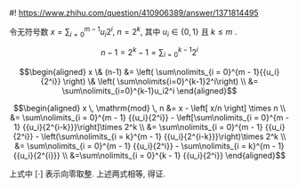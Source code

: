 #! https://www.zhihu.com/question/410906389/answer/1371814495

[comment]: <> (Answer URL: https://www.zhihu.com/question/410906389/answer/1371814495)
[comment]: <> (Question Title: \(n-1\)& x = x & \(n -1\) = x mod n 成立吗？如何证明？)
[comment]: <> (Author Name: 采石工)
[comment]: <> (Create Time: 2020-07-30 18:53:34)

令无符号数  $x = \sum\nolimits_{i = 0}^{m - 1} {{u_i}{2^i}}$,  $n = 2^k$, 其中 $u_i \in\left\{ 0, 1 \right\}$  且  $k \leq m$  .

$$n -1 = 2^k - 1 = \sum\nolimits_{i=0}^{k-1}2^i$$

$$\begin{aligned} 
x \& (n-1) 
&= \left( \sum\nolimits_{i = 0}^{m - 1}{{u_i}{2^i}} \right) \& \left( \sum\nolimits{i=0}^{k-1}2^i\right) \\
&= \sum\nolimits_{i=0}^{k-1}u_i2^i 
\end{aligned}$$

$$\begin{aligned} 
x \, \mathrm{mod} \, n 
&= x - \left[ x/n \right] \times n \\ 
&= \sum\nolimits_{i = 0}^{m - 1} {{u_i}{2^i}} - \left[\sum\nolimits_{i = 0}^{m - 1} {{u_i}{2^{i-k}}}\right]\times 2^k \\ 
&= \sum\nolimits_{i = 0}^{m - 1} {{u_i}{2^i}} - \left(\sum\nolimits_{i = k}^{m - 1} {{u_i}{2^{i-k}}}\right)\times 2^k \\ 
&= \sum\nolimits_{i = 0}^{m - 1} {{u_i}{2^i}} - \sum\nolimits_{i = k}^{m - 1} {{u_i}{2^{i}}} \\
&=\sum\nolimits_{i = 0}^{k - 1} {{u_i}{2^i}} 
\end{aligned}$$

上式中  $\left[\cdot\right]$  表示向零取整. 上述两式相等, 得证.

